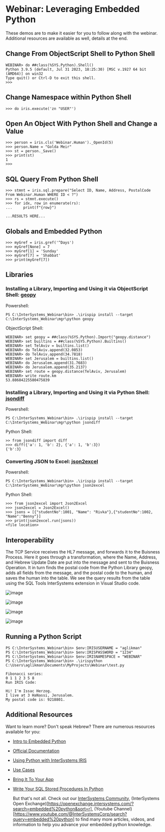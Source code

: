 # Webinar: Leveraging Embedded Python

These demos are to make it easier for you to follow along with the webinar. Additional resources are available as well, details at the end.

## Change From ObjectScript Shell to Python Shell

```
WEBINAR> do ##class(%SYS.Python).Shell()
Python 3.9.5 (default, Jul 31 2023, 18:25:30) [MSC v.1927 64 bit (AMD64)] on win32
Type quit() or Ctrl-D to exit this shell.
>>> 
```

## Change Namespace within Python Shell
```
>>> do iris.execute('zn "USER"')
```

## Open An Object With Python Shell and Change a Value

```
>>> person = iris.cls('Webinar.Human')._OpenId(5)
>>> person.Name = "Golda Meir"
>>> st = person._Save()
>>> print(st)
1
>>>
```

## SQL Query From Python Shell
```
>>> stmnt = iris.sql.prepare("Select ID, Name, Address, PostalCode From Webinar.Human WHERE ID < ?")
>>> rs = stmnt.execute()
>>> for idx, row in enumerate(rs):
...     print(f"{row}")

...RESULTS HERE...

```

## Globals and Embedded Python
```
>>> myGref = iris.gref('^Days')
>>> myGref[None] = 7
>>> myGref[1] = 'Sunday'
>>> myGref[7] = 'Shabbat'
>>> print(myGref[7])
```

## Libraries

### Installing a Library, Importing and Using it via ObjectScript Shell: [geopy](https://pypi.org/project/geopy/) 

Powershell:
```
PS C:\InterSystems_Webinar\bin> .\irispip install --target C:\InterSystems_Webinar\mgr\python geopy
```

ObjectScript Shell:
```
WEBINAR> set geopy = ##class(%SYS.Python).Import("geopy.distance")
WEBINAR> set builtins = ##class(%SYS.Python).Builtins()
WEBINAR> set TelAviv = builtins.list()
WEBINAR> do TelAviv.append(32.0853)
WEBINAR> do TelAviv.append(34.7818)
WEBINAR> set Jerusalem = builtins.list()
WEBINAR> do Jerusalem.append(31.7683)
WEBINAR> do Jerusalem.append(35.2137)
WEBINAR> set route = geopy.distance(TelAviv, Jerusalem)
WEBINAR> write route.km
53.88684225580475839
```

### Installing a Library, Importing and Using it via Python Shell: [jsondiff](https://pypi.org/project/jsondiff/)

Powershell:
```
PS C:\InterSystems_Webinar\bin> .\irispip install --target C:\InterSystems_Webinar\mgr\python jsondiff
```

Python Shell:
```
>> from jsondiff import diff
>>> diff({'a': 1, 'b': 2}, {'a': 1, 'b':3})
{'b':3}
```

### Converting JSON to Excel: [json2excel](https://pypi.org/project/json2excel/)

Powershell:
```
PS C:\InterSystems_Webinar\bin> .\irispip install --target C:\InterSystems_Webinar\mgr\python json2excel
```

Python Shell:
```
>>> from json2excel import Json2Excel
>>> json2excel = Json2Excel()
>>> jsons = [{"studentNo":1001, "Name": "Rivka"},{"studentNo":1002, "Name":"Benny"}]
>>> print(json2excel.run(jsons))
<file location>
```

## Interoperability

The TCP Service receives the HL7 message, and forwards it to the Buisness Process. Here it goes through a transformation, where the Name, Address, and Hebrew Update Date are put into the message and sent to the Buisness Operation. It in turn finds the postal code from the Python Library geopy, adds all fields from the message, and the postal code to the human, and saves the human into the table. We see the query results from the table using the SQL Tools InterSystems extension in Visual Studio code.

![image](https://github.com/Ari-Glikman/Webinar-Leveraging-Embedded-Python/assets/73805987/dde41ec2-6b87-4200-b862-ee4f7e4f4ce6)

![image](https://github.com/Ari-Glikman/Webinar-Leveraging-Embedded-Python/assets/73805987/9c9d9c6c-30b0-4fee-8bf7-cc6ddfbee4da)

![image](https://github.com/Ari-Glikman/Webinar-Leveraging-Embedded-Python/assets/73805987/c787b3e8-61cd-473e-aa82-b32551ead6b8)

![image](https://github.com/Ari-Glikman/Webinar-Leveraging-Embedded-Python/assets/73805987/a56c2bb6-ae22-46d9-a3b7-dad85588a132)



## Running a Python Script
```
PS C:\InterSystems_Webinar\bin> $env:IRISUSERNAME = "aglikman"
PS C:\InterSystems_Webinar\bin> $env:IRISPASSWORD = "1234"
PS C:\InterSystems_Webinar\bin> $env:IRISNAMESPACE = "WEBINAR"
PS C:\InterSystems_Webinar\bin> .\irispython C:\Users\aglikman\Documents\MyProjects\Webinar\test.py

Fibonacci series:
0 1 1 2 3 5 8 
Run IRIS Code:

Hi! I'm Issac Herzog.
I live at 3 HaNassi, Jerusalem.
My postal code is: 9218801.
```

## Additional Resources

Want to learn more? Don't speak Hebrew? There are numerous resources available for you:
- [Intro to Embedded Python](https://community.intersystems.com/post/video-introduction-embedded-python)
- [Official Documentation](https://docs.intersystems.com/irislatest/csp/docbook/DocBook.UI.Page.cls?KEY=AFL_epython)
- [Using Python with InterSystems IRIS](https://community.intersystems.com/post/video-using-python-intersystems-iris)
- [Use Cases](https://community.intersystems.com/post/video-embedded-python-use-cases)
- [Bring It To Your App](https://community.intersystems.com/post/video-embedded-python-bring-python-ecosystem-your-objectscript-app)
- [Write Your SQL Stored Procedures In Python](https://community.intersystems.com/post/new-video-embedding-python-sql-write-your-stored-procedures-python)

  But that's not all. Check out our [InterSystems Community](https://community.intersystems.com/tags/embedded-python), (InterSystems Open Exchange)[https://openexchange.intersystems.com/?search=embedded%20python&sort=r], (Youtube Channel)[https://www.youtube.com/@InterSystemsCorp/search?query=embedded%20python] to find many more articles, videos, and information to help you advance your embedded python knowledge.
